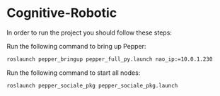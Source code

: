 # Cognitive-Robotic
In order to run the project you should follow these steps:

Run the following command to bring up Pepper:

```sh
roslaunch pepper_bringup pepper_full_py.launch nao_ip:=10.0.1.230
```
Run the following command to start all nodes:
```sh
roslaunch pepper_sociale_pkg pepper_sociale_pkg.launch
```
 